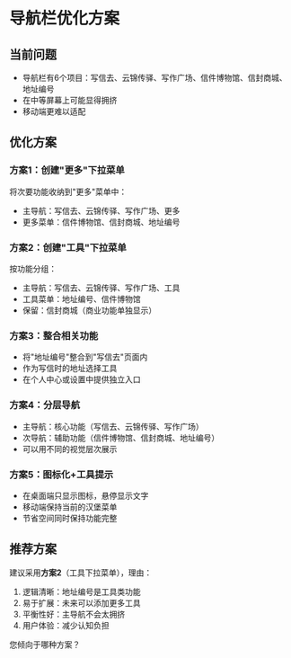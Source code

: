 # 导航栏优化方案

## 当前问题
- 导航栏有6个项目：写信去、云锦传驿、写作广场、信件博物馆、信封商城、地址编号
- 在中等屏幕上可能显得拥挤
- 移动端更难以适配

## 优化方案

### 方案1：创建"更多"下拉菜单
将次要功能收纳到"更多"菜单中：
- 主导航：写信去、云锦传驿、写作广场、更多
- 更多菜单：信件博物馆、信封商城、地址编号

### 方案2：创建"工具"下拉菜单
按功能分组：
- 主导航：写信去、云锦传驿、写作广场、工具
- 工具菜单：地址编号、信件博物馆
- 保留：信封商城（商业功能单独显示）

### 方案3：整合相关功能
- 将"地址编号"整合到"写信去"页面内
- 作为写信时的地址选择工具
- 在个人中心或设置中提供独立入口

### 方案4：分层导航
- 主导航：核心功能（写信去、云锦传驿、写作广场）
- 次导航：辅助功能（信件博物馆、信封商城、地址编号）
- 可以用不同的视觉层次展示

### 方案5：图标化+工具提示
- 在桌面端只显示图标，悬停显示文字
- 移动端保持当前的汉堡菜单
- 节省空间同时保持功能完整

## 推荐方案
建议采用**方案2**（工具下拉菜单），理由：
1. 逻辑清晰：地址编号是工具类功能
2. 易于扩展：未来可以添加更多工具
3. 平衡性好：主导航不会太拥挤
4. 用户体验：减少认知负担

您倾向于哪种方案？